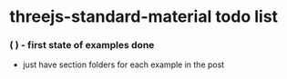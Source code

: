 # threejs-standard-material todo list

### ( ) - first state of examples done
* just have section folders for each example in the post

